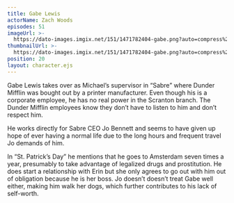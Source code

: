 ```yaml
---
title: Gabe Lewis
actorName: Zach Woods
episodes: 51
imageUrl: >-
  https://dato-images.imgix.net/151/1471782404-gabe.png?auto=compress%2Cformat&ch=DPR%2CWidth&fm=jpg&w=500
thumbnailUrl: >-
  https://dato-images.imgix.net/151/1471782404-gabe.png?auto=compress%2Cformat&ch=DPR%2CWidth&crop=faces&fit=crop&h=200&w=200
position: 20
layout: character.ejs
---
```


Gabe Lewis takes over as Michael’s supervisor in “Sabre” where Dunder Mifflin was bought out by a printer manufacturer. Even though his is a corporate employee, he has no real power in the Scranton branch. The Dunder Mifflin employees know they don’t have to listen to him and don’t respect him.

He works directly for Sabre CEO Jo Bennett and seems to have given up hope of ever having a normal life due to the long hours and frequent travel Jo demands of him.

In “St. Patrick’s Day” he mentions that he goes to Amsterdam seven times a year, presumably to take advantage of legalized drugs and prostitution. He does start a relationship with Erin but she only agrees to go out with him out of obligation because he is her boss. Jo doesn’t doesn’t treat Gabe well either, making him walk her dogs, which further contributes to his lack of self-worth.